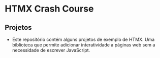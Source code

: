 # HTMX Crash Course

## Projetos

* Este repositório contém alguns projetos de exemplo de HTMX. Uma biblioteca que permite adicionar interatividade a páginas web sem a necessidade de escrever JavaScript.
